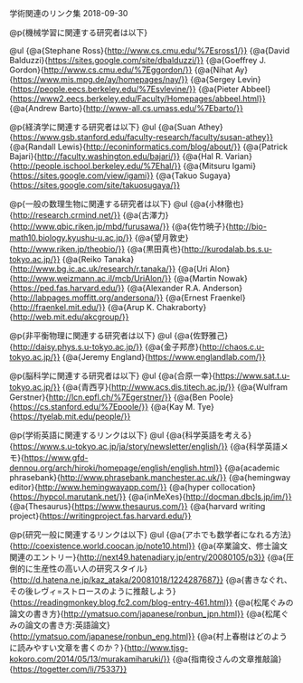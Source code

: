 学術関連のリンク集
2018-09-30

@p{機械学習に関連する研究者は以下}

@ul
{@a{Stephane Ross}{http://www.cs.cmu.edu/%7Esross1/}}
{@a{David Balduzzi}{https://sites.google.com/site/dbalduzzi/}}
{@a{Goeffrey J. Gordon}{http://www.cs.cmu.edu/%7Eggordon/}}
{@a{Nihat Ay}{https://www.mis.mpg.de/ay/homepages/nay/}}
{@a{Sergey Levin}{https://people.eecs.berkeley.edu/%7Esvlevine/}}
{@a{Pieter Abbeel}{https://www2.eecs.berkeley.edu/Faculty/Homepages/abbeel.html}}
{@a{Andrew Barto}{http://www-all.cs.umass.edu/%7Ebarto/}}


@p{経済学に関連する研究者は以下}
@ul
{@a{Suan Athey}{https://www.gsb.stanford.edu/faculty-research/faculty/susan-athey}}
{@a{Randall Lewis}{http://econinformatics.com/blog/about/}}
{@a{Patrick Bajari}{http://faculty.washington.edu/bajari/}}
{@a{Hal R. Varian}{http://people.ischool.berkeley.edu/%7Ehal/}}
{@a{Mitsuru Igami}{https://sites.google.com/view/igami}}
{@a{Takuo Sugaya}{https://sites.google.com/site/takuosugaya/}}


@p{一般の数理生物に関連する研究者は以下}
@ul
{@a{小林徹也}{http://research.crmind.net/}}
{@a{古澤力}{http://www.qbic.riken.jp/mbd/furusawa/}}
{@a{佐竹暁子}{http://bio-math10.biology.kyushu-u.ac.jp/}}
{@a{望月敦史}{http://www.riken.jp/theobio/}}
{@a{黒田真也}{http://kurodalab.bs.s.u-tokyo.ac.jp/}}
{@a{Reiko Tanaka}{http://www.bg.ic.ac.uk/research/r.tanaka/}}
{@a{Uri Alon}{http://www.weizmann.ac.il/mcb/UriAlon/}}
{@a{Martin Nowak}{https://ped.fas.harvard.edu/}}
{@a{Alexander R.A. Anderson}{http://labpages.moffitt.org/andersona/}}
{@a{Ernest Fraenkel}{http://fraenkel.mit.edu/}}
{@a{Arup K. Chakraborty}{http://web.mit.edu/akcgroup/}}


@p{非平衡物理に関連する研究者は以下}
@ul
{@a{佐野雅己}{http://daisy.phys.s.u-tokyo.ac.jp/}}
{@a{金子邦彦}{http://chaos.c.u-tokyo.ac.jp/}}
{@a{Jeremy England}{https://www.englandlab.com/}}


@p{脳科学に関連する研究者は以下}
@ul
{@a{合原一幸}{https://www.sat.t.u-tokyo.ac.jp/}}
{@a{青西亨}{http://www.acs.dis.titech.ac.jp/}}
{@a{Wulfram Gerstner}{http://lcn.epfl.ch/%7Egerstner/}}
{@a{Ben Poole}{https://cs.stanford.edu/%7Epoole/}}
{@a{Kay M. Tye}{https://tyelab.mit.edu/people/}}

@p{学術英語に関連するリンクは以下}
@ul
{@a{科学英語を考える}{https://www.s.u-tokyo.ac.jp/ja/story/newsletter/english/}}
{@a{科学英語メモ}{https://www.gfd-dennou.org/arch/hiroki/homepage/english/english.html}}
{@a{academic phrasebank}{http://www.phrasebank.manchester.ac.uk/}}
{@a{hemingway editor}{http://www.hemingwayapp.com/}}
{@a{hyper collocation}{https://hypcol.marutank.net/}}
{@a{inMeXes}{http://docman.dbcls.jp/im/}}
{@a{Thesaurus}{https://www.thesaurus.com/}}
{@a{harvard writing project}{https://writingproject.fas.harvard.edu/}}

@p{研究一般に関連するリンクは以下}
@ul
{@a{アホでも数学者になれる方法}{http://coexistence.world.coocan.jp/note10.html}}
{@a{卒業論文、修士論文関連のエントリー}{http://next49.hatenadiary.jp/entry/20080105/p3}}
{@a{圧倒的に生産性の高い人の研究スタイル}{http://d.hatena.ne.jp/kaz_ataka/20081018/1224287687}}
{@a{書きなぐれ、その後レヴィ=ストロースのように推敲しよう}{https://readingmonkey.blog.fc2.com/blog-entry-461.html}}
{@a{松尾ぐみの論文の書き方}{http://ymatsuo.com/japanese/ronbun_jpn.html}}
{@a{松尾ぐみの論文の書き方:英語論文}{http://ymatsuo.com/japanese/ronbun_eng.html}}
{@a{村上春樹はどのように読みやすい文章を書くのか？}{http://www.tjsg-kokoro.com/2014/05/13/murakamiharuki/}}
{@a{指南役さんの文章推敲論}{https://togetter.com/li/75337}}
